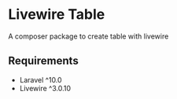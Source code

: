 # Livewire Table

A composer package to create table with livewire

## Requirements

- Laravel ^10.0
- Livewire ^3.0.10